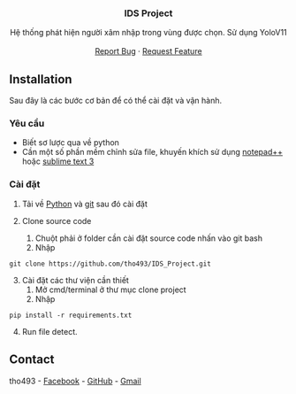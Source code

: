 <h3 align="center">IDS Project</h3>

<p align="center">
    Hệ thống phát hiện người xâm nhập trong vùng được chọn. Sử dụng YoloV11
    <br />
    <br />
    <a href="https://github.com/tho493/IDS_Project/issues">Report Bug</a>
    ·
    <a href="https://github.com/tho493/IDS_Project/pulls">Request Feature</a>
    </p>
</p>

## Installation

Sau đây là các bước cơ bản để có thể cài đặt và vận hành.

### Yêu cầu

- Biết sơ lược qua về python
- Cần một số phần mềm chỉnh sửa file, khuyến khích sử dụng [notepad++](https://notepad-plus-plus.org/downloads/) hoặc [sublime text 3](https://www.sublimetext.com/3)

### Cài đặt

1. Tải về [Python](https://www.python.org/downloads/) và [git](https://git-scm.com/) sau đó cài đặt

2. Clone source code
   1. Chuột phải ở folder cần cài đặt source code nhấn vào git bash
   2. Nhập

```
git clone https://github.com/tho493/IDS_Project.git
```

3. Cài đặt các thư viện cần thiết
   1. Mở cmd/terminal ở thư mục clone project
   2. Nhập

```
pip install -r requirements.txt
```

4. Run file detect.

## Contact

tho493 - [Facebook](https://facebook.com/tho493) - [GitHub](https://github.com/tho493) - [Gmail](mailto:chitho040903@gmail.com)
